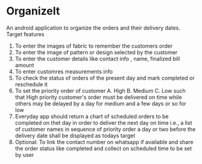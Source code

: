 # OrganizeIt
An android application to organize the orders and their delivery dates. 
Target features
1. To enter the images of fabric to remember the customers order
2. To enter the image of pattern or design selected by the customer
3. To enter the customer details like contact info , name, finalized bill amount
4. To enter customres measurements info 
5. To check the status of orders of the present day and mark completed or reschedule it
6. To set the priority order of customer A. High B. Medium C. Low such that High priority customer's order must be delivered on time while others may be delayed by a day for medium and a few days or so for low
7. Everyday app should return a chart of scheduled orders to be completed on thet day in order to deliver the next day on time i.e., a list of customer names in sequence of priority order a day or two before the delivery date shall be displayed as todays target 
8. Optional: To link the contact number on whatsapp if available and share the order status like completed and collect on scheduled time to be set by user 
